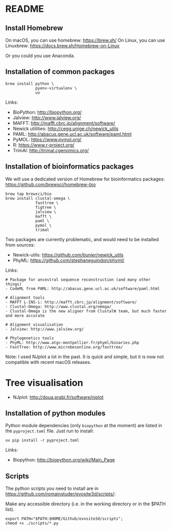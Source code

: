 # README

## Install Homebrew
On macOS, you can use homebrew: <https://brew.sh/>
On Linux, you can use Linuxbrew: https://docs.brew.sh/Homebrew-on-Linux

Or you could you use Anaconda.

## Installation of common packages

```shell
brew install python \
             pyenv-virtualenv \
             uv
```

Links:
- BioPython: <http://biopython.org/>
- Jalview: <http://www.jalview.org/>
- MAFFT: <http://mafft.cbrc.jp/alignment/software/>
- Newick utilities: <http://cegg.unige.ch/newick_utils>
- PAML: <http://abacus.gene.ucl.ac.uk/software/paml.html>
- PyMOL: <https://www.pymol.org/>
- R: <https://www.r-project.org/>
- TrimAl: <http://trimal.cgenomics.org/>


## Installation of bioinformatics packages

We will use a dedicated version of Homebrew for bioinformatics packages:
https://github.com/brewsci/homebrew-bio

```shell
brew tap brewsci/bio
brew install clustal-omega \
             fasttree \
             figtree \
             jalview \
             mafft \
             paml \
             pymol \
             trimal
```

Two packages are currently problematic, and would need to be installed from sources:
- Newick-utils: https://github.com/tjunier/newick_utils
- PhyML: https://github.com/stephaneguindon/phyml/




Links:
```shell
# Package for ancestral sequence reconstruction (and many other things)
- CodeML from PAML: http://abacus.gene.ucl.ac.uk/software/paml.html

# Alignment tools
- MAFFT L-INS-i: http://mafft.cbrc.jp/alignment/software/
- Clustal-Omega: http://www.clustal.org/omega/
- Clustal-Omega is the new aligner from ClustalW team, but much faster and more accurate

# Alignment visualisation
- Jalview: http://www.jalview.org/

# Phylogenetics tools
- PhyML: http://www.atgc-montpellier.fr/phyml/binaries.php
- FastTree: http://www.microbesonline.org/fasttree/

```

Note: I used NJplot a lot  in the past. It is quick and simple, but it is now not compatible
with recent macOS releases.
# Tree visualisation
- NJplot: http://doua.prabi.fr/software/njplot


## Installation of python modules

Python module dependencies (only `biopython` at the moment) are listed in the `pyproject.toml`
file. Just run to install:
```shell
uv pip install -r pyproject.toml
```

Links:
- Biopython: http://biopython.org/wiki/Main_Page


## Scripts

The python scripts you need to install are in <https://github.com/romainstuder/evosite3d/scripts/>:


Make any accessible directory (i.e. in the working directory or in the $PATH list).

```shell
export PATH="$PATH:$HOME/Github/evosite3d/scripts";
chmod +x ./scripts/*.py
```
